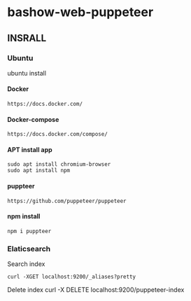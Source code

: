 # bashow-web-puppeteer

## INSRALL

### Ubuntu

ubuntu install

#### Docker
```
https://docs.docker.com/
```

#### Docker-compose
```
https://docs.docker.com/compose/
```

#### APT install app
```
sudo apt install chromium-browser
sudo apt install npm
```

#### puppteer
```
https://github.com/puppeteer/puppeteer
```

#### npm install
```
npm i puppteer

```

### Elaticsearch
Search index
```
curl -XGET localhost:9200/_aliases?pretty
```

Delete index
curl -X DELETE localhost:9200/puppeteer-index
